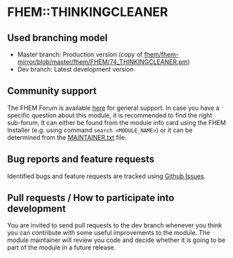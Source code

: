 # FHEM::THINKINGCLEANER

## Used branching model
* Master branch: Production version (copy of [fhem/fhem-mirror/blob/master/fhem/FHEM/74_THINKINGCLEANER.pm](https://github.com/fhem/fhem-mirror/blob/master/fhem/FHEM/74_THINKINGCLEANER.pm))
* Dev branch: Latest development version

## Community support
The FHEM Forum is available [here](https://forum.fhem.de/) for general support.
In case you have a specific question about this module, it is recommended to find the right sub-forum.
It can either be found from the module info card using the FHEM Installer (e.g. using command `search <MODULE_NAME>`) or it can be determined from the [MAINTAINER.txt](https://github.com/fhem/fhem-mirror/blob/master/fhem/MAINTAINER.txt) file.

## Bug reports and feature requests
Identified bugs and feature requests are tracked using [Github Issues](https://github.com/fhem/THINKINGCLEANER/issues).

## Pull requests / How to participate into development
You are invited to send pull requests to the dev branch whenever you think you can contribute with some useful improvements to the module.
The module maintainer will review you code and decide whether it is going to be part of the module in a future release.
